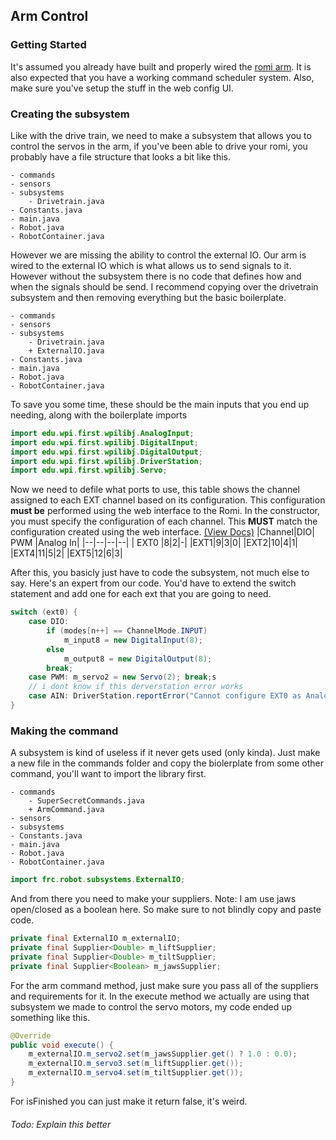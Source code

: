 ## Arm Control 
### Getting Started
It's assumed you already have built and properly wired the [romi arm](https://www.pololu.com/docs/0J76/1). It is also expected that you have a working command scheduler system. Also, make sure you've setup the stuff in the web config UI.

### Creating the subsystem 
Like with the drive train, we need to make a subsystem that allows you to control the servos in the arm, if you've been able to drive your romi, you probably have a file structure that looks a bit like this.
```
- commands
- sensors
- subsystems
	- Drivetrain.java
- Constants.java
- main.java
- Robot.java
- RobotContainer.java
```
However we are missing the ability to control the external IO. Our arm is wired to the external IO which is what allows us to send signals to it. However without the subsystem there is no code that defines how and when the signals should be send. I recommend copying over the drivetrain subsystem and then removing everything but the basic boilerplate. 
```
- commands
- sensors
- subsystems
	- Drivetrain.java
	+ ExternalIO.java
- Constants.java
- main.java
- Robot.java
- RobotContainer.java
```
To save you some time, these should be the main inputs that you end up needing, along with the boilerplate imports 
```java
import edu.wpi.first.wpilibj.AnalogInput;
import edu.wpi.first.wpilibj.DigitalInput;
import edu.wpi.first.wpilibj.DigitalOutput;
import edu.wpi.first.wpilibj.DriverStation;
import edu.wpi.first.wpilibj.Servo;
```
Now we need to defile what ports to use, this table shows the channel assigned to each EXT channel based on its configuration. This configuration **must be** performed using the web interface to the Romi. In the constructor, you must specify the configuration of each channel. This **MUST** match the configuration created using the web interface. [(View Docs)](https://docs.wpilib.org/en/stable/docs/romi-robot/web-ui.html)
|Channel|DIO| PWM |Analog In|
|--|--|--|--|
| EXT0 |8|2|-|
|EXT1|9|3|0|
|EXT2|10|4|1|
|EXT4|11|5|2|
|EXT5|12|6|3|

After this, you basicly just have to code the subsystem, not much else to say. Here's an expert from our code. You'd have to extend the switch statement and add one for each ext that you are going to need.
```java
switch (ext0) {
	case DIO:
		if (modes[n++] == ChannelMode.INPUT)
			m_input8 = new DigitalInput(8);
		else
			m_output8 = new DigitalOutput(8);
		break;
	case PWM: m_servo2 = new Servo(2); break;s
	// i dont know if this derverstation error works 
	case AIN: DriverStation.reportError("Cannot configure EXT0 as Analog Input", true); break;
}
```
### Making the command
A subsystem is kind of useless if it never gets used (only kinda). Just make a new file in the commands folder and copy the biolerplate from some other command, you'll want to import the library first.
```
- commands
	- SuperSecretCommands.java
	+ ArmCommand.java
- sensors
- subsystems
- Constants.java
- main.java
- Robot.java
- RobotContainer.java
```
```java
import frc.robot.subsystems.ExternalIO;
```
And from there you need to make your suppliers. Note: I am use jaws open/closed as a boolean here. So make sure to not blindly copy and paste code.
```java
private final ExternalIO m_externalIO;
private final Supplier<Double> m_liftSupplier;
private final Supplier<Double> m_tiltSupplier;
private final Supplier<Boolean> m_jawsSupplier;
```
For the arm command method, just make sure you pass all of the suppliers and requirements for it. In the execute method we actually are using that subsystem we made to control the servo motors, my code ended up something like this.
```java
@Override
public void execute() {
	m_externalIO.m_servo2.set(m_jawsSupplier.get() ? 1.0 : 0.0);
	m_externalIO.m_servo3.set(m_liftSupplier.get());
	m_externalIO.m_servo4.set(m_tiltSupplier.get());
}
```
For isFinished you can just make it return false, it's weird. 
###### *Todo: Explain this better*
